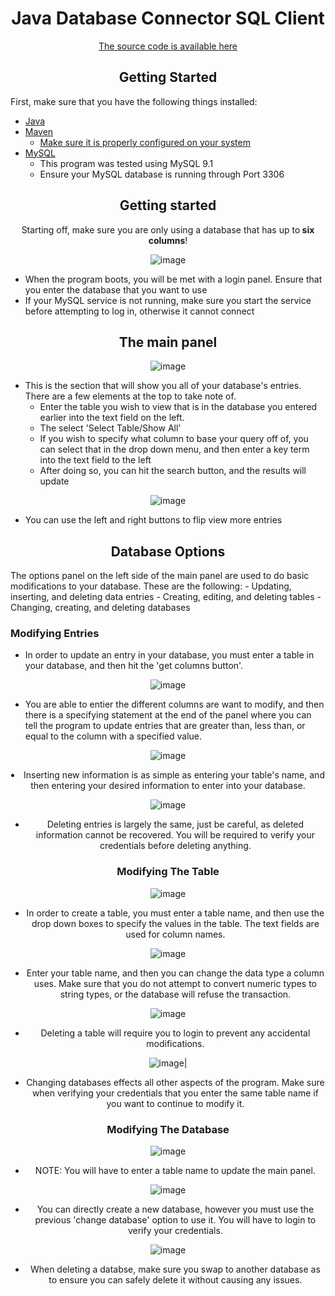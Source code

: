 <div align="center">
  <h1>Java Database Connector SQL Client</h1>

<a href="https://github.com/IRPCode/JDBC-SQL-Client/tree/main/src/main/java/com/irpcode">The source code is available here</a>
  
</div>

<div align="center">
<h2>Getting Started</h2>
</div>

First, make sure that you have the following things installed:

  - <a href="https://www.oracle.com/java/technologies/downloads/">Java</a>
  - <a href="https://maven.apache.org/">Maven</a>
    - <a href="https://www.tutorialspoint.com/maven/maven_environment_setup.htm">Make sure it is properly configured on your system</a>
  - <a href="https://www.mysql.com/downloads/">MySQL</a>
    - This program was tested using MySQL 9.1
    - Ensure your MySQL database is running through Port 3306

<div align="center">
<h2>Getting started</h2>
</div>

<div align="center">
Starting off, make sure you are only using a database that has up to<b> six columns</b>!
</div>

<div align="center">
  
![image](https://github.com/user-attachments/assets/d8d8b090-f3f4-47a4-bd7e-fcfd593b42fd)

</div>

- When the program boots, you will be met with a login panel. Ensure that you enter the database that you want to use
- If your MySQL service is not running, make sure you start the service before attempting to log in, otherwise it cannot connect

<div align="center">
<h2>The main panel</h2>
</div>

<div align="center">
  
![image](https://github.com/user-attachments/assets/356ff91c-0aa4-4608-a0c8-f02beb969059)

</div>

- This is the section that will show you all of your database's entries. There are a few elements at the top to take note of.
  - Enter the table you wish to view that is in the database you entered earlier into the text field on the left.
  - The select 'Select Table/Show All'
  - If you wish to specify what column to base your query off of, you can select that in the drop down menu, and then enter a key term into the text field to the left
  - After doing so, you can hit the search button, and the results will update

<div align="center">
  
![image](https://github.com/user-attachments/assets/0b0afc11-573a-4365-8ea8-92130534ecf3)

</div>

- You can use the left and right buttons to flip view more entries


<div align="center">
<h2>Database Options</h2>
</div>

The options panel on the left side of the main panel are used to do basic modifications to your database. These are the following:
    - Updating, inserting, and deleting data entries
    - Creating, editing, and deleting tables
    - Changing, creating, and deleting databases

<h3>Modifying Entries</h3>

- In order to update an entry in your database, you must enter a table in your database, and then hit the 'get columns button'.

<div align="center">
  
![image](https://github.com/user-attachments/assets/a87f9e27-1940-4638-a0df-ed232e3b1491)

</div>
  
  - You are able to entier the different columns are want to modify, and then there is a specifying statement at the end of the panel where you can tell the program to update entries that are greater than, less than, or equal to the column with a specified value.

<div align="center">
  
![image](https://github.com/user-attachments/assets/578915f1-4903-4040-9f52-af526aa1583a)

<div

  - Inserting new information is as simple as entering your table's name, and then entering your desired information to enter into your database.

<div align="center">

![image](https://github.com/user-attachments/assets/e5f620c2-1de3-441c-bdb3-dace0b2d184f)

</div>

  - Deleting entries is largely the same, just be careful, as deleted information cannot be recovered. You will be required to verify your credentials before deleting anything.

<h3>Modifying The Table</h3>

<div align="center">

![image](https://github.com/user-attachments/assets/aca69f2a-8eb4-448f-a3bf-6974e4e8f722)

</div>

- In order to create a table, you must enter a table name, and then use the drop down boxes to specify the values in the table. The text fields are used for column names. 

<div align="center">

![image](https://github.com/user-attachments/assets/d79e41bf-28ae-47dd-bbe0-3d2ed585e09e)

</div>

- Enter your table name, and then you can change the data type a column uses. Make sure that you do not attempt to convert numeric types to string types, or the database will refuse the transaction.

<div align="center">

![image](https://github.com/user-attachments/assets/bf220fad-d78a-4578-b220-2a12eddfc649)

</div>

- Deleting a table will require you to login to prevent any accidental modifications.

<div align="center">

![image](https://github.com/user-attachments/assets/0004d0a3-fc77-4d8f-8fc0-f48768da871e)|

</div>

- Changing databases effects all other aspects of the program. Make sure when verifying your credentials that you enter the same table name if you want to continue to modify it.

<h3>Modifying The Database</h3>

<div align="center">

![image](https://github.com/user-attachments/assets/17f34e17-beae-4d0d-9cc0-85df24f95e6b)

</div>

  - NOTE: You will have to enter a table name to update the main panel.

<div align="center">

![image](https://github.com/user-attachments/assets/bcfb6cd9-9227-4c2c-8fb3-5c071cb57ccd)

</div>

 - You can directly create a new database, however you must use the previous 'change database' option to use it. You will have to login to verify your credentials. 

<div align="center">

![image](https://github.com/user-attachments/assets/13009ea6-7f66-403b-9af1-843a7e217d79)

</div>

 - When deleting a databse, make sure you swap to another database as to ensure you can safely delete it without causing any issues.
